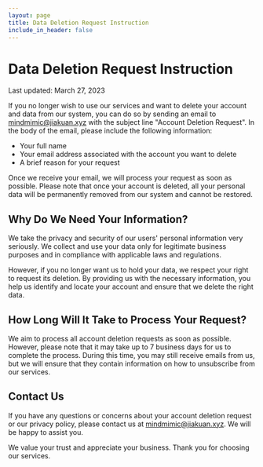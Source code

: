 ```yaml
---
layout: page
title: Data Deletion Request Instruction
include_in_header: false
---
```


# Data Deletion Request Instruction

Last updated: March 27, 2023

If you no longer wish to use our services and want to delete your account and data from our system, you can do so by sending an email to mindmimic@jiakuan.xyz with the subject line "Account Deletion Request". In the body of the email, please include the following information:

- Your full name
- Your email address associated with the account you want to delete
- A brief reason for your request

Once we receive your email, we will process your request as soon as possible. Please note that once your account is deleted, all your personal data will be permanently removed from our system and cannot be restored.

## Why Do We Need Your Information?

We take the privacy and security of our users' personal information very seriously. We collect and use your data only for legitimate business purposes and in compliance with applicable laws and regulations.

However, if you no longer want us to hold your data, we respect your right to request its deletion. By providing us with the necessary information, you help us identify and locate your account and ensure that we delete the right data.

## How Long Will It Take to Process Your Request?

We aim to process all account deletion requests as soon as possible. However, please note that it may take up to 7 business days for us to complete the process. During this time, you may still receive emails from us, but we will ensure that they contain information on how to unsubscribe from our services.

## Contact Us

If you have any questions or concerns about your account deletion request or our privacy policy, please contact us at mindmimic@jiakuan.xyz. We will be happy to assist you.

We value your trust and appreciate your business. Thank you for choosing our services.

